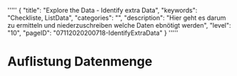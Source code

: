 '''''
{
"title": "Explore the Data - Identify extra Data",
"keywords": "Checkliste, ListData",
"categories": "",
"description": "Hier geht es darum zu ermitteln und niederzuschreiben welche Daten ebnötigt werden",
"level": "10",
"pageID": "07112020200718-IdentifyExtraData"
}
'''''

# Auflistung Datenmenge



